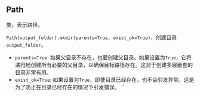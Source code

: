 
## Path

类，表示路径。

`Path(output_folder).mkdir(parents=True, exist_ok=True)`，创建目录 `output_folder`。

- `parents=True`: 如果父目录不存在，也要创建父目录。如果设置为`True`，它将递归地创建所有必要的父目录，以确保目标路径存在。这对于创建多层嵌套的目录非常有用。
- `exist_ok=True`: 如果设置为`True`，即使目录已经存在，也不会引发异常。这是为了防止在目录已经存在的情况下引发错误。
``